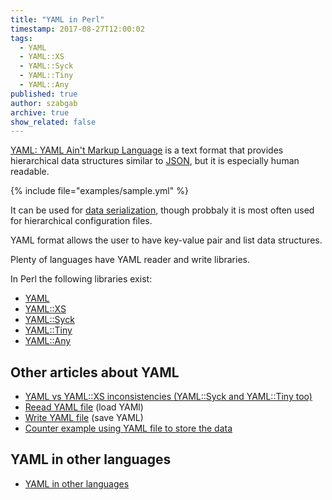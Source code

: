 ```yaml
---
title: "YAML in Perl"
timestamp: 2017-08-27T12:00:02
tags:
  - YAML
  - YAML::XS
  - YAML::Syck
  - YAML::Tiny
  - YAML::Any
published: true
author: szabgab
archive: true
show_related: false
---
```



[YAML: YAML Ain't Markup Language](http://yaml.org/) is a text format that provides hierarchical data structures similar to
[JSON](/json), but it is especially human readable.

{% include file="examples/sample.yml" %}

It can be used for [data serialization](/data-serialization-in-perl), though probbaly it is most often used for hierarchical configuration files.

YAML format allows the user to have key-value pair and list data structures.

Plenty of languages have YAML reader and write libraries.


In Perl the following libraries exist:

* [YAML](https://metacpan.org/pod/YAML)
* [YAML::XS](https://metacpan.org/pod/YAML::XS)
* [YAML::Syck](https://metacpan.org/pod/YAML::Syck)
* [YAML::Tiny](https://metacpan.org/pod/YAML::Tiny)
* [YAML::Any](https://metacpan.org/pod/YAML::Any)

## Other articles about YAML

* [YAML vs YAML::XS inconsistencies (YAML::Syck and YAML::Tiny too)](/yaml-vs-yaml-xs-inconsistencies)
* [Reead YAML file](/read-yaml-file) (load YAMl)
* [Write YAML file](/write-yaml-file) (save YAML)
* [Counter example using YAML file to store the data](/cli-counter-with-yaml-backend)

## YAML in other languages
* [YAML in other languages](https://code-maven.com/yaml)
